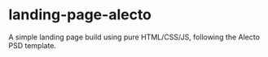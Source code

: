 # landing-page-alecto
 A simple landing page build using pure HTML/CSS/JS, following the Alecto PSD template.
